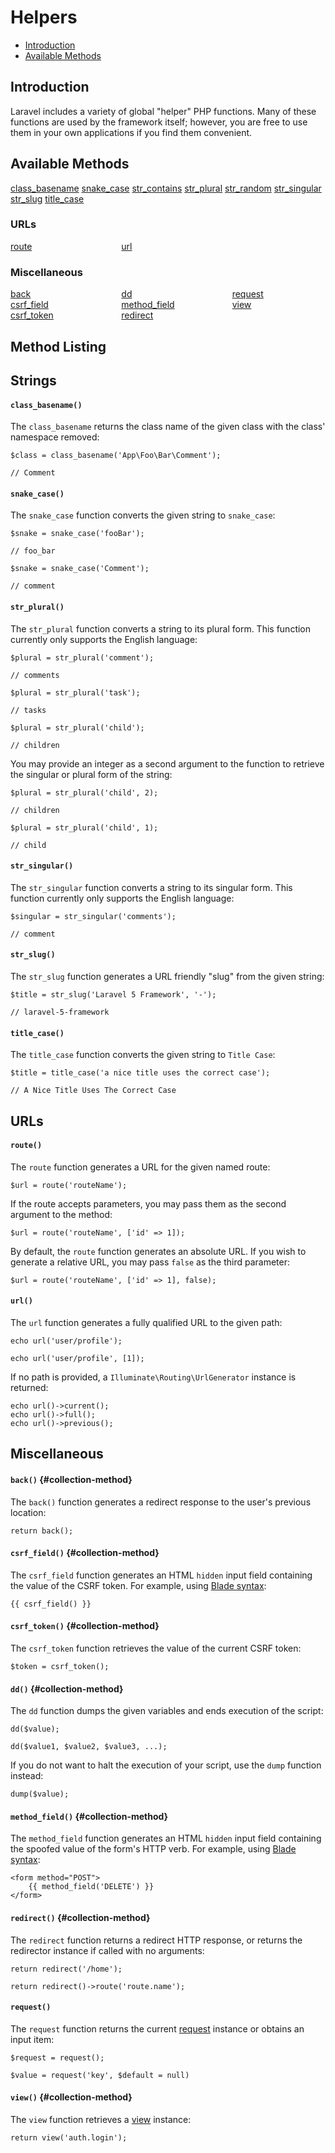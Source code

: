 # Helpers

- [Introduction](#introduction)
- [Available Methods](#available-methods)

<a name="introduction"></a>
## Introduction

Laravel includes a variety of global "helper" PHP functions. Many of these functions are used by the framework itself; however, you are free to use them in your own applications if you find them convenient.

<a name="available-methods"></a>
## Available Methods

<style>
    .collection-method-list > p {
        column-count: 3; -moz-column-count: 3; -webkit-column-count: 3;
        column-gap: 2em; -moz-column-gap: 2em; -webkit-column-gap: 2em;
    }

    .collection-method-list a {
        display: block;
    }
</style>

[class_basename](#method-class-basename)
[snake_case](#method-snake-case)
[str_contains](#method-str-contains)
[str_plural](#method-str-plural)
[str_random](#method-str-random)
[str_singular](#method-str-singular)
[str_slug](#method-str-slug)
[title_case](#method-title-case)

</div>

### URLs

<div class="collection-method-list" markdown="1">

[route](#method-route)
[url](#method-url)

</div>

### Miscellaneous

<div class="collection-method-list" markdown="1">

[back](#method-back)
[csrf_field](#method-csrf-field)
[csrf_token](#method-csrf-token)
[dd](#method-dd)
[method_field](#method-method-field)
[redirect](#method-redirect)
[request](#method-request)
[view](#method-view)

</div>

<a name="method-listing"></a>
## Method Listing

<style>
    #collection-method code {
        font-size: 14px;
    }

    #collection-method:not(.first-collection-method) {
        margin-top: 50px;
    }
</style>

<a name="strings"></a>
## Strings

<a name="method-class-basename"></a>
#### `class_basename()` 

The `class_basename` returns the class name of the given class with the class' namespace removed:

    $class = class_basename('App\Foo\Bar\Comment');

    // Comment

<a name="method-snake-case"></a>
#### `snake_case()` 

The `snake_case` function converts the given string to `snake_case`:

    $snake = snake_case('fooBar');

    // foo_bar

    $snake = snake_case('Comment');

    // comment


<a name="method-str-plural"></a>
#### `str_plural()` 

The `str_plural` function converts a string to its plural form. This function currently only supports the English language:

    $plural = str_plural('comment');

    // comments

    $plural = str_plural('task');

    // tasks

    $plural = str_plural('child');

    // children

You may provide an integer as a second argument to the function to retrieve the singular or plural form of the string:

    $plural = str_plural('child', 2);

    // children

    $plural = str_plural('child', 1);

    // child

<a name="method-str-singular"></a>
#### `str_singular()` 

The `str_singular` function converts a string to its singular form. This function currently only supports the English language:

    $singular = str_singular('comments');

    // comment
    
<a name="method-str-slug"></a>
#### `str_slug()`

The `str_slug` function generates a URL friendly "slug" from the given string:

    $title = str_slug('Laravel 5 Framework', '-');

    // laravel-5-framework


<a name="method-title-case"></a>
#### `title_case()` 

The `title_case` function converts the given string to `Title Case`:

    $title = title_case('a nice title uses the correct case');

    // A Nice Title Uses The Correct Case

<a name="urls"></a>
## URLs

<a name="method-route"></a>
#### `route()` 

The `route` function generates a URL for the given named route:

    $url = route('routeName');

If the route accepts parameters, you may pass them as the second argument to the method:

    $url = route('routeName', ['id' => 1]);

By default, the `route` function generates an absolute URL. If you wish to generate a relative URL, you may pass `false` as the third parameter:

    $url = route('routeName', ['id' => 1], false);

<a name="method-url"></a>
#### `url()` 

The `url` function generates a fully qualified URL to the given path:

    echo url('user/profile');

    echo url('user/profile', [1]);

If no path is provided, a `Illuminate\Routing\UrlGenerator` instance is returned:

    echo url()->current();
    echo url()->full();
    echo url()->previous();

<a name="miscellaneous"></a>
## Miscellaneous

<a name="method-back"></a>
#### `back()` {#collection-method}

The `back()` function generates a redirect response to the user's previous location:

    return back();

<a name="method-csrf-field"></a>
#### `csrf_field()` {#collection-method}

The `csrf_field` function generates an HTML `hidden` input field containing the value of the CSRF token. For example, using [Blade syntax](/docs/{{version}}/blade):

    {{ csrf_field() }}

<a name="method-csrf-token"></a>
#### `csrf_token()` {#collection-method}

The `csrf_token` function retrieves the value of the current CSRF token:

    $token = csrf_token();

<a name="method-dd"></a>
#### `dd()` {#collection-method}

The `dd` function dumps the given variables and ends execution of the script:

    dd($value);

    dd($value1, $value2, $value3, ...);

If you do not want to halt the execution of your script, use the `dump` function instead:

    dump($value);

<a name="method-method-field"></a>
#### `method_field()` {#collection-method}

The `method_field` function generates an HTML `hidden` input field containing the spoofed value of the form's HTTP verb. For example, using [Blade syntax](/docs/{{version}}/blade):

    <form method="POST">
        {{ method_field('DELETE') }}
    </form>

<a name="method-redirect"></a>
#### `redirect()` {#collection-method}

The `redirect` function returns a redirect HTTP response, or returns the redirector instance if called with no arguments:

    return redirect('/home');

    return redirect()->route('route.name');

<a name="method-request"></a>
#### `request()` 

The `request` function returns the current [request](/docs/{{version}}/requests) instance or obtains an input item:

    $request = request();

    $value = request('key', $default = null)

<a name="method-view"></a>
#### `view()` {#collection-method}

The `view` function retrieves a [view](/docs/{{version}}/views) instance:

    return view('auth.login');
